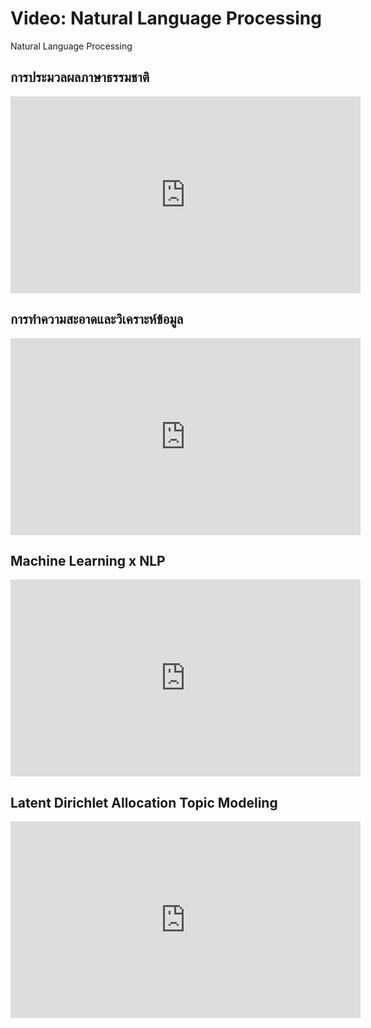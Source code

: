 # Video: Natural Language Processing
Natural Language Processing

## การประมวลผลภาษาธรรมชาติ
<iframe width="560" height="315" src="https://www.youtube.com/embed/9rfxhWAqURE" title="YouTube video player" frameborder="0" allow="accelerometer; autoplay; clipboard-write; encrypted-media; gyroscope; picture-in-picture" allowfullscreen></iframe>

## การทำความสะอาดและวิเคราะห์ข้อมูล
<iframe width="560" height="315" src="https://www.youtube.com/embed/p83LW16b09Y" title="YouTube video player" frameborder="0" allow="accelerometer; autoplay; clipboard-write; encrypted-media; gyroscope; picture-in-picture" allowfullscreen></iframe>

## Machine Learning x NLP
<iframe width="560" height="315" src="https://www.youtube.com/embed/eLVg7L1_t_g" title="YouTube video player" frameborder="0" allow="accelerometer; autoplay; clipboard-write; encrypted-media; gyroscope; picture-in-picture" allowfullscreen></iframe>

## Latent Dirichlet Allocation Topic Modeling
<iframe width="560" height="315" src="https://www.youtube.com/embed/GrWadlFMK_k" title="YouTube video player" frameborder="0" allow="accelerometer; autoplay; clipboard-write; encrypted-media; gyroscope; picture-in-picture" allowfullscreen></iframe>